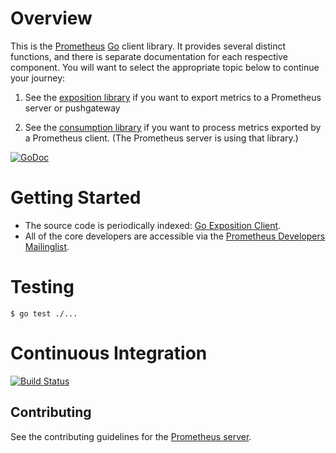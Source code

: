 # Overview
This is the [Prometheus](http://www.prometheus.io)
[Go](http://golang.org) client library.  It provides several distinct
functions, and there is separate documentation for each respective
component.  You will want to select the appropriate topic below to
continue your journey:

  1. See the [exposition library](prometheus/README.md) if you want to
     export metrics to a Prometheus server or pushgateway

  2. See the [consumption library](extraction/README.md) if you want to
     process metrics exported by a Prometheus client. (The Prometheus server
     is using that library.)

[![GoDoc](https://godoc.org/github.com/prometheus/client_golang?status.png)](https://godoc.org/github.com/prometheus/client_golang)
     
# Getting Started

  * The source code is periodically indexed: [Go Exposition Client](http://godoc.org/github.com/prometheus/client_golang).
  * All of the core developers are accessible via the [Prometheus Developers Mailinglist](https://groups.google.com/forum/?fromgroups#!forum/prometheus-developers).

# Testing
    $ go test ./...

# Continuous Integration
[![Build Status](https://secure.travis-ci.org/prometheus/client_golang.png?branch=master)]()

##  Contributing

See the contributing guidelines for the [Prometheus server](https://github.com/prometheus/prometheus/blob/master/CONTRIBUTING.md).
